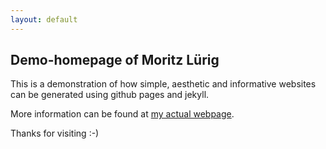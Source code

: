 ```yaml
---
layout: default
---
```


## Demo-homepage of Moritz Lürig

This is a demonstration of how simple, aesthetic and informative websites can be generated using github pages and jekyll. 

More information can be found at [my actual webpage](https://www.luerig.net/posts/website-with-gh-pages).

Thanks for visiting :-) 
